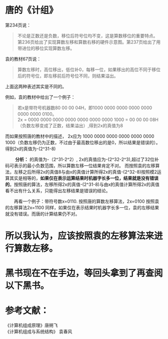 # 唐的《计组》
第234页说：
>不论是正数还是负数，移位后符号位均不变，这是算数移位的重要特点。
第236页给出了实现算数左移和算数右移的硬件示意图。第237页给出了用带进位的移位实现算数左移。

袁的教材67页说：
>算数左移时，高位移出，低位补0，每移一位，如果移出的高位不同于移位后的符号位，即左移前后符号位不同，则结果溢出。

上面这两种表述其实是不同的。

例如，袁的教材中给出了一个例子：
>若x是带符号机器数80 00 00 04H，即1000 0000 0000 0000 0000 0000 0000 0100。    
2x = 0000 0000 0000 0000 0000 0000 0000 1000 = 00 00 00 08H （负数左移变成了正数，结果溢出）,得到2x的真值为8  

而如果按照唐的教材中的描述， 2x应为 1000 0000 0000 0000 0000 0000 1000（负数左移仍为正数，不过由于最高数位移出的是0，所以结果是错误的）。得到2x的真值为-(2^31-8)

&emsp;&emsp; **分析：** 的真值为-（2^31-2^2）, 2x的真值应为-(2^32-2^3),超过了32位补码可表示的最小负数范围，所以算数左移一位结果肯定不对。
而按照袁的左移算法，左移之后所得2x的真值8与由x的真值计算所得2x的真值-(2^32-8)按照模2运算其实是相等的，**如果仅在表示运算结果时机器字长多一位，结果就是没有错误的**。按照唐的算法，左移所得2x的真值-(2^31-8)与由x的真值计算所得2x的真值看不出有什么关系，只能得出左移结果是错误的结论。

&emsp;&emsp;再看一个例子：带符号数x=0110. 
按照唐的算数左移算法，2x=0100 按照袁的左移算法2x=1100 
同样，如果仅在表示结果时机器字长多一位，袁的左移结果就没有错误。而唐的计算结果仍不对。

# 所以我认为，应该按照袁的左移算法来进行算数左移。

# 黑书现在不在手边，等回头拿到了再查阅以下黑书。

# 参考文献：
《计算机组成原理》唐朔飞    
《计算机组成与系统结构》 袁春风